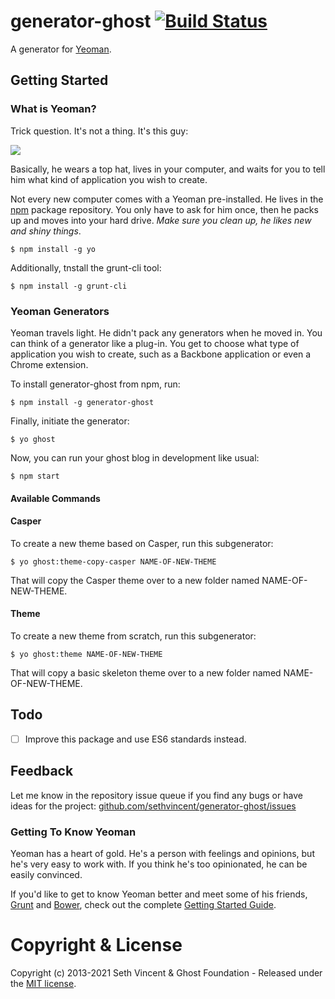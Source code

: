 # generator-ghost [![Build Status](https://secure.travis-ci.org/sethvincent/generator-ghost.png?branch=master)](https://travis-ci.org/sethvincent/generator-ghost)

A generator for [Yeoman](http://yeoman.io).


## Getting Started

### What is Yeoman?

Trick question. It's not a thing. It's this guy:

![](http://i.imgur.com/JHaAlBJ.png)

Basically, he wears a top hat, lives in your computer, and waits for you to tell him what kind of application you wish to create.

Not every new computer comes with a Yeoman pre-installed. He lives in the [npm](https://npmjs.org) package repository. You only have to ask for him once, then he packs up and moves into your hard drive. *Make sure you clean up, he likes new and shiny things*.

```
$ npm install -g yo
```

Additionally, tnstall the grunt-cli tool:

```
$ npm install -g grunt-cli
```

### Yeoman Generators

Yeoman travels light. He didn't pack any generators when he moved in. You can think of a generator like a plug-in. You get to choose what type of application you wish to create, such as a Backbone application or even a Chrome extension.

To install generator-ghost from npm, run:

```
$ npm install -g generator-ghost
```

Finally, initiate the generator:

```
$ yo ghost
```

Now, you can run your ghost blog in development like usual:

```
$ npm start
```

#### Available Commands

#### Casper

To create a new theme based on Casper, run this subgenerator:

```
$ yo ghost:theme-copy-casper NAME-OF-NEW-THEME
```

That will copy the Casper theme over to a new folder named NAME-OF-NEW-THEME.

#### Theme

To create a new theme from scratch, run this subgenerator:

```
$ yo ghost:theme NAME-OF-NEW-THEME
```

That will copy a basic skeleton theme over to a new folder named NAME-OF-NEW-THEME.


## Todo

- [ ] Improve this package and use ES6 standards instead.

## Feedback

Let me know in the repository issue queue if you find any bugs or have ideas for the project: [github.com/sethvincent/generator-ghost/issues](https://github.com/sethvincent/generator-ghost/issues)


### Getting To Know Yeoman

Yeoman has a heart of gold. He's a person with feelings and opinions, but he's very easy to work with. If you think he's too opinionated, he can be easily convinced.

If you'd like to get to know Yeoman better and meet some of his friends, [Grunt](http://gruntjs.com) and [Bower](http://bower.io), check out the complete [Getting Started Guide](https://github.com/yeoman/yeoman/wiki/Getting-Started).


# Copyright & License

Copyright (c) 2013-2021 Seth Vincent & Ghost Foundation - Released under the [MIT license](LICENSE).

